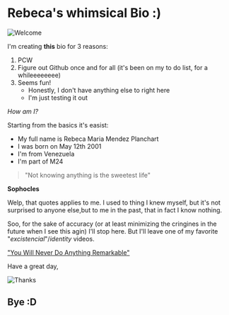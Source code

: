 # Rebeca's whimsical Bio :)

![Welcome](https://media.giphy.com/media/XD9o33QG9BoMis7iM4/giphy.gif)

I'm creating **this** bio for 3 reasons:

1. PCW
2. Figure out Github once and for all (it's been on my to do list, for a whileeeeeeee)
3. Seems fun!
   * Honestly, I don't have anything else to right here
   * I'm just testing it out

*How am I?*


Starting from the basics it's easist:

* My full name is Rebeca Maria Mendez Planchart
* I was born on May 12th 2001
* I'm from Venezuela
* I'm part of M24


> "Not knowing anything is the sweetest life"

**Sophocles**

Welp, that quotes applies to me. I used to thing I knew myself, but it's not surprised to anyone else,but to me in the past, that in fact I know nothing.


Soo, for the sake of accuracy (or at least minimizing the cringines in the future when I see this agin) I'll stop here. But I'll leave one of my favorite "*excistencial*"/*identity* videos.

["You Will Never Do Anything Remarkable"](https://www.youtube.com/watch?v=vmIUvp0e1bw)


Have a great day,


![Thanks](https://media.giphy.com/media/xULW8v7LtZrgcaGvC0/giphy.gif)

## Bye :D
